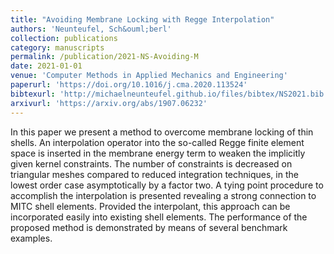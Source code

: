 ```yaml
---
title: "Avoiding Membrane Locking with Regge Interpolation"
authors: 'Neunteufel, Sch&ouml;berl'
collection: publications
category: manuscripts
permalink: /publication/2021-NS-Avoiding-M
date: 2021-01-01
venue: 'Computer Methods in Applied Mechanics and Engineering'
paperurl: 'https://doi.org/10.1016/j.cma.2020.113524'
bibtexurl: 'http://michaelneunteufel.github.io/files/bibtex/NS2021.bib'
arxivurl: 'https://arxiv.org/abs/1907.06232'
---
```

In this paper we present a method to overcome membrane locking of thin shells. An interpolation operator into the so-called Regge finite element space is inserted in the membrane energy term to weaken the implicitly given kernel constraints. The number of constraints is decreased on triangular meshes compared to reduced integration techniques, in the lowest order case asymptotically by a factor two. A tying point procedure to accomplish the interpolation is presented revealing a strong connection to MITC shell elements. Provided the interpolant, this approach can be incorporated easily into existing shell elements. The performance of the proposed method is demonstrated by means of several benchmark examples.